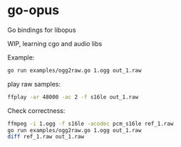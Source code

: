 # go-opus

Go bindings for libopus


WIP, learning cgo and audio libs

Example:
```sh
go run examples/ogg2raw.go 1.ogg out_1.raw
```
play raw samples:
```sh
ffplay -ar 48000 -ac 2 -f s16le out_1.raw
```


Check correctness:
```sh
ffmpeg -i 1.ogg -f s16le -acodec pcm_s16le ref_1.raw
go run examples/ogg2raw.go 1.ogg out_1.raw
diff ref_1.raw out_1.raw
```
